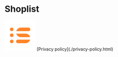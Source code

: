 # Shoplist
<img src="./shoplist-logo.png" width="100" height="100">
[Privacy policy](./privacy-policy.html)
